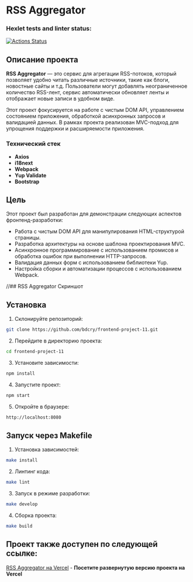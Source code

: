 # RSS Aggregator

### Hexlet tests and linter status:

[![Actions Status](https://github.com/KonstantinZeGeR/frontend-project-11/actions/workflows/hexlet-check.yml/badge.svg)](https://github.com/KonstantinZeGeR/frontend-project-11/actions)

## Описание проекта

**RSS Aggregator** — это сервис для агрегации RSS-потоков, который позволяет удобно читать различные источники, такие как блоги, новостные сайты и т.д. Пользователи могут добавлять неограниченное количество RSS-лент, сервис автоматически обновляет ленты и отображает новые записи в удобном виде.

Этот проект фокусируется на работе с чистым DOM API, управлением состоянием приложения, обработкой асинхронных запросов и валидацией данных. В рамках проекта реализован MVC-подход для упрощения поддержки и расширяемости приложения.

### Технический стек

- **Axios**
- **i18next**
- **Webpack**
- **Yup Validate**
- **Bootstrap**

## Цель

Этот проект был разработан для демонстрации следующих аспектов фронтенд-разработки:

- Работа с чистым DOM API для манипулирования HTML-структурой страницы.
- Разработка архитектуры на основе шаблона проектирования MVC.
- Асинхронное программирование с использованием промисов и обработка ошибок при выполнении HTTP-запросов.
- Валидация данных форм с использованием библиотеки Yup.
- Настройка сборки и автоматизации процессов с использованием Webpack.

//## RSS Aggregator Скриншот

## Установка

1. Склонируйте репозиторий:

```sh
git clone https://github.com/bdcry/frontend-project-11.git
```

2. Перейдите в директорию проекта:

```sh
cd frontend-project-11
```

3. Установите зависимости:

```sh
npm install
```

4. Запустите проект:

```sh
npm start
```

5. Откройте в браузере:

```sh
http://localhost:8080
```

## Запуск через Makefile

1. Установка зависимостей:

```sh
make install
```

2. Линтинг кода:

```sh
make lint
```

3. Запуск в режиме разработки:

```sh
make develop
```

4. Сборка проекта:

```sh
make build
```

## Проект также доступен по следующей ссылке:

[RSS Aggregator на Vercel](https://frontend-project-11-amber-sigma.vercel.app/) - **Посетите развернутую версию проекта на Vercel**
